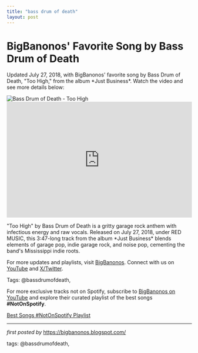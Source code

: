 ```yaml
---
title: "bass drum of death"
layout: post
---
```

<!-- Post Title -->
<h1 >BigBanonos' Favorite Song by Bass Drum of Death</h1> <!-- Introductory Text -->
<p >Updated July 27, 2018, with BigBanonos' favorite song by Bass Drum of Death, "Too High," from the album *Just Business*. Watch the video and see more details below:</p> <!-- Featured Image -->
<div > <img src="https://yt3.googleusercontent.com/F0IK4klMHA6twXmzEtzFAAmTOZytM659iGTGVjZbCy0K9dMWhu3gUJ_5Y2kHTXyB8OFNlk25fVc=s900-c-k-c0x00ffffff-no-rj" alt="Bass Drum of Death - Too High" />
</div> <!-- YouTube Video Embed -->
<div > <iframe width="100%" height="315" src="https://www.youtube.com/embed/EX55FkZOxqU" title="Too High" frameborder="0" allow="accelerometer; autoplay; clipboard-write; encrypted-media; gyroscope; picture-in-picture; web-share" referrerpolicy="strict-origin-when-cross-origin" allowfullscreen></iframe>
</div> <!-- Song Information -->
<div > <p>"Too High" by Bass Drum of Death is a gritty garage rock anthem with infectious energy and raw vocals. Released on July 27, 2018, under RED MUSIC, this 3:47-long track from the album *Just Business* blends elements of garage pop, indie garage rock, and noise pop, cementing the band's Mississippi indie roots.</p>
</div> <!-- Footer Links -->
<div > <p>For more updates and playlists, visit <a href="https://bigbanonos.blogspot.com/" target="_blank">BigBanonos</a>. Connect with us on <a href="https://www.youtube.com/@BigBanonos" target="_blank">YouTube</a> and <a href="https://x.com/bigbanonos" target="_blank">X/Twitter</a>.</p>
</div> <!-- Tags -->
<p >Tags: @bassdrumofdeath,</p>


<!--Subscribe and Playlist Links-->
<div>
    <p>For more exclusive tracks not on Spotify, subscribe to <a href="https://www.youtube.com/@BigBanonos" target="_blank">BigBanonos on YouTube</a> and explore their curated playlist of the best songs <strong>#NotOnSpotify</strong>.</p>
    <p><a href="https://www.youtube.com/playlist?list=PLtuNtuTatqI0kFahUCbtbfenC_ET5O_tr" target="_blank">Best Songs #NotOnSpotify Playlist<br /></a></p></div>

<hr />

<p><em>first posted by</em> <a href="https://bigbanonos.blogspot.com/" rel="noopener" target="_new">https://bigbanonos.blogspot.com/</a></p>

<p>tags: @bassdrumofdeath,</p>
